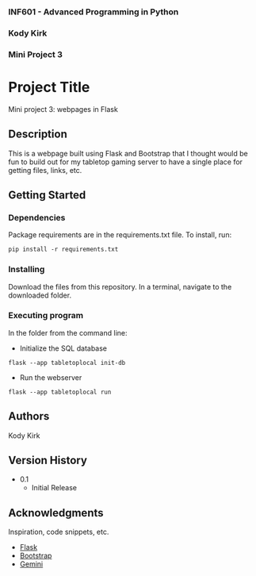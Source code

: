 ### INF601 - Advanced Programming in Python
### Kody Kirk
### Mini Project 3
 
 
# Project Title
 
Mini project 3: webpages in Flask

## Description
 
This is a webpage built using Flask and Bootstrap that I thought would be fun to build out for my tabletop gaming server to have a single place for getting files, links, etc.

## Getting Started
 
### Dependencies
 
Package requirements are in the requirements.txt file. To install, run:
```
pip install -r requirements.txt
```
### Installing
 
Download the files from this repository. In a terminal, navigate to the downloaded folder.
 
### Executing program

In the folder from the command line:

* Initialize the SQL database
```
flask --app tabletoplocal init-db
```
* Run the webserver
```
flask --app tabletoplocal run
```
 
## Authors
 
Kody Kirk

## Version History

* 0.1
    * Initial Release
 
## Acknowledgments
 
Inspiration, code snippets, etc.
* [Flask](https://flask.palletsprojects.com/en/stable/)
* [Bootstrap](https://getbootstrap.com/docs/5.3/getting-started/introduction/)
* [Gemini](https://gemini.google.com/)

